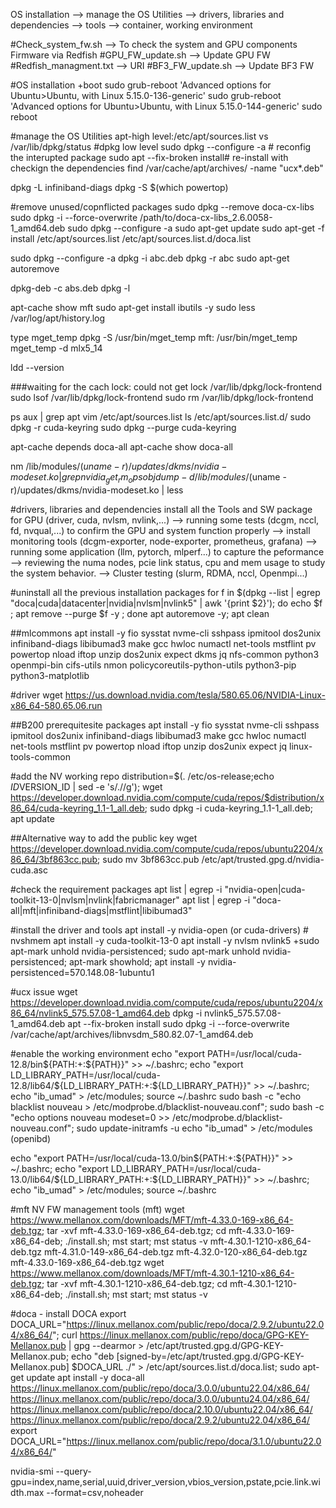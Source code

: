 OS installation --> manage the OS Utilities --> drivers, libraries and dependencies --> tools --> container, working environment


#Check_system_fw.sh --> To check the system and GPU components Firmware via Redfish
#GPU_FW_update.sh --> Update GPU FW 
#Redfish_managment.txt --> URI
#BF3_FW_update.sh --> Update BF3 FW

#OS installation
+boot
sudo grub-reboot 'Advanced options for Ubuntu>Ubuntu, with Linux 5.15.0-136-generic'
sudo grub-reboot 'Advanced options for Ubuntu>Ubuntu, with Linux 5.15.0-144-generic'
sudo reboot

#manage the OS Utilities
apt-high level:/etc/apt/sources.list vs /var/lib/dpkg/status #dpkg low level
sudo dpkg --configure -a # reconfig the interupted package
sudo apt --fix-broken install# re-install with checkign the dependencies
find /var/cache/apt/archives/ -name "ucx*.deb"

dpkg -L infiniband-diags
dpkg -S $(which powertop)

#remove unused/copnflicted packages
sudo dpkg --remove doca-cx-libs
sudo dpkg -i --force-overwrite /path/to/doca-cx-libs_2.6.0058-1_amd64.deb
sudo dpkg --configure -a
sudo apt-get update
sudo apt-get -f install
/etc/apt/sources.list
/etc/apt/sources.list.d/doca.list

sudo dpkg --configure -a
dpkg -i  abc.deb
dpkg -r abc
sudo apt-get autoremove

dpkg-deb -c abs.deb
dpkg -l


apt-cache show mft
sudo apt-get install ibutils -y
sudo less /var/log/apt/history.log

type mget_temp
dpkg -S /usr/bin/mget_temp
mft: /usr/bin/mget_temp
mget_temp -d mlx5_14

ldd --version

###waiting for the cach lock: could not get lock /var/lib/dpkg/lock-frontend
sudo lsof /var/lib/dpkg/lock-frontend
sudo rm /var/lib/dpkg/lock-frontend

ps aux | grep apt
vim /etc/apt/sources.list
ls /etc/apt/sources.list.d/
sudo dpkg -r cuda-keyring
sudo dpkg --purge cuda-keyring

apt-cache depends doca-all
apt-cache show doca-all


nm /lib/modules/$(uname -r)/updates/dkms/nvidia-modeset.ko | grep nvidia_get_rm_ops
objdump -d /lib/modules/$(uname -r)/updates/dkms/nvidia-modeset.ko | less


#drivers, libraries and dependencies
install all the Tools and SW package for GPU (driver, cuda, nvlsm, nvlink,...) --> running some tests (dcgm, nccl, fd, nvqual,...) to confirm the GPU and system function properly --> install monitoring tools
(dcgm-exporter, node-exporter, prometheus, grafana) --> running some application (llm, pytorch, mlperf...) to capture the peformance --> reviewing the numa nodes, pcie link status, cpu and mem usage to study
the system behavior. --> Cluster testing (slurm, RDMA, nccl, Openmpi...)  
 
#uninstall all the previous installation packages
for f in $(dpkg --list | egrep "doca|cuda|datacenter|nvidia|nvlsm|nvlink5" | awk '{print $2}'); do echo $f ; apt remove --purge $f -y ; done
 apt autoremove -y; apt clean


##mlcommons
apt install -y  fio sysstat nvme-cli sshpass ipmitool dos2unix infiniband-diags libibumad3 make gcc hwloc numactl net-tools mstflint pv powertop nload iftop unzip dos2unix expect dkms jq nfs-common python3 openmpi-bin cifs-utils nmon policycoreutils-python-utils python3-pip python3-matplotlib 

#driver
wget https://us.download.nvidia.com/tesla/580.65.06/NVIDIA-Linux-x86_64-580.65.06.run
 
##B200 prerequitesite packages
apt install -y  fio sysstat nvme-cli sshpass ipmitool dos2unix infiniband-diags libibumad3 make gcc hwloc numactl net-tools mstflint pv powertop nload iftop unzip dos2unix expect jq linux-tools-common

#add the NV working repo
distribution=$(. /etc/os-release;echo $ID$VERSION_ID | sed -e 's/\.//g'); wget https://developer.download.nvidia.com/compute/cuda/repos/$distribution/x86_64/cuda-keyring_1.1-1_all.deb; sudo dpkg -i cuda-keyring_1.1-1_all.deb; apt update

##Alternative way to add the public key
wget https://developer.download.nvidia.com/compute/cuda/repos/ubuntu2204/x86_64/3bf863cc.pub; sudo mv 3bf863cc.pub /etc/apt/trusted.gpg.d/nvidia-cuda.asc

#check the requirement packages
apt list | egrep -i "nvidia-open|cuda-toolkit-13-0|nvlsm|nvlink|fabricmanager"
apt list | egrep -i "doca-all|mft|infiniband-diags|mstflint|libibumad3"
 
#install the driver and tools
apt install -y nvidia-open (or cuda-drivers) # nvshmem
apt install -y  cuda-toolkit-13-0 
apt install -y nvlsm nvlink5 
+sudo apt-mark unhold nvidia-persistenced; sudo apt-mark unhold nvidia-persistenced; apt-mark showhold; apt install -y nvidia-persistenced=570.148.08-1ubuntu1


#ucx issue
wget https://developer.download.nvidia.com/compute/cuda/repos/ubuntu2204/x86_64/nvlink5_575.57.08-1_amd64.deb
dpkg -i nvlink5_575.57.08-1_amd64.deb
apt --fix-broken install
sudo dpkg -i --force-overwrite /var/cache/apt/archives/libnvsdm_580.82.07-1_amd64.deb

 
#enable the working environment
echo "export PATH=/usr/local/cuda-12.8/bin${PATH:+:${PATH}}" >> ~/.bashrc; echo "export LD_LIBRARY_PATH=/usr/local/cuda-12.8/lib64/${LD_LIBRARY_PATH:+:${LD_LIBRARY_PATH}}" >> ~/.bashrc; echo "ib_umad" > /etc/modules; source ~/.bashrc
sudo bash -c "echo blacklist nouveau > /etc/modprobe.d/blacklist-nouveau.conf"; sudo bash -c "echo options nouveau modeset=0 >> /etc/modprobe.d/blacklist-nouveau.conf"; sudo update-initramfs -u
echo "ib_umad" > /etc/modules (openibd)

echo "export PATH=/usr/local/cuda-13.0/bin${PATH:+:${PATH}}" >> ~/.bashrc; echo "export LD_LIBRARY_PATH=/usr/local/cuda-13.0/lib64/${LD_LIBRARY_PATH:+:${LD_LIBRARY_PATH}}" >> ~/.bashrc; echo "ib_umad" > /etc/modules; source ~/.bashrc


#mft NV FW management tools (mft)
wget https://www.mellanox.com/downloads/MFT/mft-4.33.0-169-x86_64-deb.tgz; tar -xvf mft-4.33.0-169-x86_64-deb.tgz; cd mft-4.33.0-169-x86_64-deb; ./install.sh; mst start; mst status -v
mft-4.30.1-1210-x86_64-deb.tgz
mft-4.31.0-149-x86_64-deb.tgz
mft-4.32.0-120-x86_64-deb.tgz
mft-4.33.0-169-x86_64-deb.tgz
wget https://www.mellanox.com/downloads/MFT/mft-4.30.1-1210-x86_64-deb.tgz; tar -xvf mft-4.30.1-1210-x86_64-deb.tgz; cd mft-4.30.1-1210-x86_64-deb; ./install.sh; mst start; mst status -v


#doca - install DOCA
export DOCA_URL="https://linux.mellanox.com/public/repo/doca/2.9.2/ubuntu22.04/x86_64/"; curl https://linux.mellanox.com/public/repo/doca/GPG-KEY-Mellanox.pub | gpg --dearmor > /etc/apt/trusted.gpg.d/GPG-KEY-Mellanox.pub; echo "deb [signed-by=/etc/apt/trusted.gpg.d/GPG-KEY-Mellanox.pub] $DOCA_URL ./" > /etc/apt/sources.list.d/doca.list; sudo apt-get update
apt install -y doca-all
https://linux.mellanox.com/public/repo/doca/3.0.0/ubuntu22.04/x86_64/
https://linux.mellanox.com/public/repo/doca/3.0.0/ubuntu24.04/x86_64/
https://linux.mellanox.com/public/repo/doca/2.10.0/ubuntu22.04/x86_64/
https://linux.mellanox.com/public/repo/doca/2.9.2/ubuntu22.04/x86_64/
export DOCA_URL="https://linux.mellanox.com/public/repo/doca/3.1.0/ubuntu22.04/x86_64/"

nvidia-smi --query-gpu=index,name,serial,uuid,driver_version,vbios_version,pstate,pcie.link.width.max --format=csv,noheader
